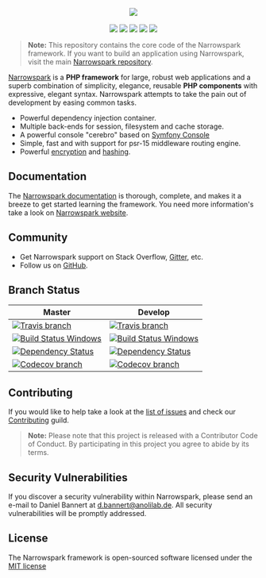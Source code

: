 <p align="center">
    <a href="https://narrowspark.com" target="_blank">
        <img src="http://narrowspark.com/narrowspark-with-name.svg">
    </a>
    <br>
    <br>
    <a href="https://github.com/narrowspark/framework/releases"><img src="https://img.shields.io/packagist/v/narrowspark/framework.svg?style=flat-square"></a>
    <a href="https://php.net/"><img src="https://img.shields.io/badge/php-%5E7.1.0-8892BF.svg?style=flat-square"></a>
    <a href="https://codecov.io/gh/narrowspark/framework"><img src="https://img.shields.io/codecov/c/github/narrowspark/framework/master.svg?style=flat-square"></a>
    <a href="https://gitter.im/narrowspark/framework"><img src="https://img.shields.io/gitter/room/nwjs/nw.js.svg?style=flat-square"></a>
    <a href="http://opensource.org/licenses/MIT"><img src="https://img.shields.io/badge/license-MIT-brightgreen.svg?style=flat-square"></a>
</p>

> **Note:** This repository contains the core code of the Narrowspark framework. If you want to build an application using Narrowspark, visit the main [Narrowspark repository][2].

[Narrowspark][1] is a **PHP framework** for large, robust web applications and a superb combination of simplicity, elegance, reusable **PHP components** with expressive, elegant syntax. Narrowspark attempts to take the pain out of development by easing common tasks.

* Powerful dependency injection container.
* Multiple back-ends for session, filesystem and cache storage.
* A powerful console "cerebro" based on [Symfony Console][5]
* Simple, fast and with support for psr-15 middleware routing engine.
* Powerful [encryption][7] and [hashing][8].

Documentation
-------------

The [Narrowspark documentation][6] is thorough, complete, and makes it a breeze to get started learning the framework.
You need more information's take a look on [Narrowspark website][1].

Community
------------

* Get Narrowspark support on Stack Overflow, [Gitter][3], etc.
* Follow us on [GitHub][4].

Branch Status
------------

|     Master    |    Develop    |
| ------------- | ------------- |
| [![Travis branch](https://img.shields.io/travis/narrowspark/framework/master.svg?style=flat-square)](https://travis-ci.org/narrowspark/framework) | [![Travis branch](https://img.shields.io/travis/narrowspark/framework/develop.svg?style=flat-square)](https://travis-ci.org/narrowspark/framework) |
 [![Build Status Windows](https://ci.appveyor.com/api/projects/status/3b6tj7k31f4d4l9q/branch/master)](https://ci.appveyor.com/project/prisis/framework/branch/master) | [![Build Status Windows](https://ci.appveyor.com/api/projects/status/3b6tj7k31f4d4l9q/branch/develop)](https://ci.appveyor.com/project/prisis/framework/branch/develop)
| [![Dependency Status](https://www.versioneye.com/user/projects/58c7f7087a795400457c51ee/badge.svg?style=flat-square)](https://www.versioneye.com/user/projects/58c7f7087a795400457c51ee) | [![Dependency Status](https://www.versioneye.com/user/projects/58c7f67e7a79540036c598ca/badge.svg?style=flat-square)](https://www.versioneye.com/user/projects/58c7f67e7a79540036c598ca)
| [![Codecov branch](https://img.shields.io/codecov/c/github/narrowspark/framework/master.svg?style=flat-square)](https://codecov.io/gh/narrowspark/framework/branch/master) | [![Codecov branch](https://img.shields.io/codecov/c/github/narrowspark/framework/develop.svg?style=flat-square)](https://codecov.io/gh/narrowspark/framework/branch/develop)

Contributing
------------

If you would like to help take a look at the [list of issues](http://github.com/narrowspark/framework/issues) and check our [Contributing](CONTRIBUTING.md) guild.

> **Note:** Please note that this project is released with a Contributor Code of Conduct. By participating in this project you agree to abide by its terms.

Security Vulnerabilities
---------------

If you discover a security vulnerability within Narrowspark, please send an e-mail to Daniel Bannert at d.bannert@anolilab.de. All security vulnerabilities will be promptly addressed.

License
---------------

The Narrowspark framework is open-sourced software licensed under the [MIT license](http://opensource.org/licenses/MIT)

[1]: https://narrowspark.com
[2]: https://github.com/narrowspark/narrowspark
[3]: https://gitter.im/narrowspark/framework?utm_source=badge&utm_medium=badge&utm_campaign=pr-badge
[4]: https://github.com/narrowspark
[5]: https://symfony.com/doc/current/components/console.html
[6]: https://narrowspark.com/docs
[7]: https://github.com/defuse/php-encryption
[8]: https://github.com/paragonie/password_lock
